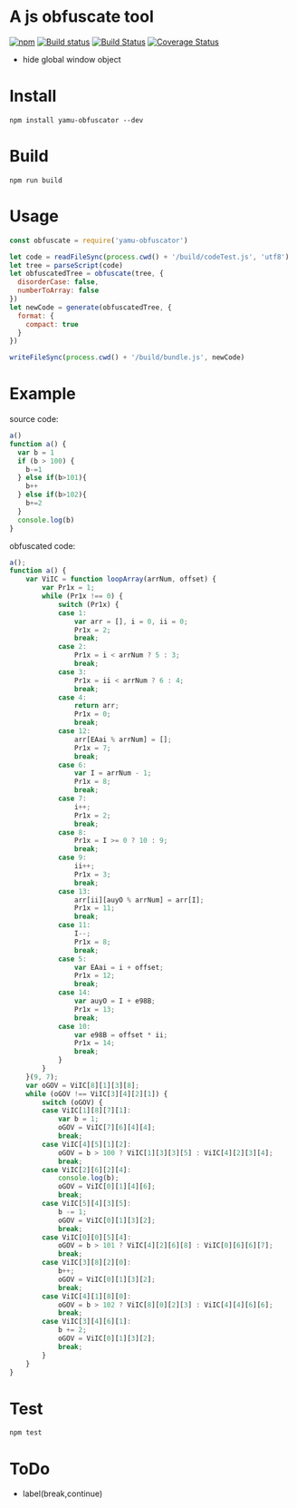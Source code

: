 # A js obfuscate tool

[![npm](https://img.shields.io/npm/v/yamu-obfuscator.svg)](https://www.npmjs.com/package/yamu-obfuscator)
[![Build status](https://ci.appveyor.com/api/projects/status/4ulfcghj5r67sw9n/branch/master?svg=true)](https://ci.appveyor.com/project/elona2011/yamu-obfuscator/branch/master)
[![Build Status](https://travis-ci.org/elona2011/yamu-obfuscator.svg?branch=master)](https://travis-ci.org/elona2011/yamu-obfuscator)
[![Coverage Status](https://coveralls.io/repos/github/elona2011/yamu-obfuscator/badge.svg?branch=master)](https://coveralls.io/github/elona2011/yamu-obfuscator?branch=master)

* hide global window object

# Install

```
npm install yamu-obfuscator --dev
```

# Build

```
npm run build
```

# Usage

```js
const obfuscate = require('yamu-obfuscator')

let code = readFileSync(process.cwd() + '/build/codeTest.js', 'utf8')
let tree = parseScript(code)
let obfuscatedTree = obfuscate(tree, {
  disorderCase: false,
  numberToArray: false
})
let newCode = generate(obfuscatedTree, {
  format: {
    compact: true
  }
})

writeFileSync(process.cwd() + '/build/bundle.js', newCode)
```

# Example

source code:

```js
a()
function a() {
  var b = 1
  if (b > 100) {
    b-=1
  } else if(b>101){
    b++
  } else if(b>102){
    b+=2
  }
  console.log(b)
}
```

obfuscated code:

```js
a();
function a() {
    var ViIC = function loopArray(arrNum, offset) {
        var Pr1x = 1;
        while (Pr1x !== 0) {
            switch (Pr1x) {
            case 1:
                var arr = [], i = 0, ii = 0;
                Pr1x = 2;
                break;
            case 2:
                Pr1x = i < arrNum ? 5 : 3;
                break;
            case 3:
                Pr1x = ii < arrNum ? 6 : 4;
                break;
            case 4:
                return arr;
                Pr1x = 0;
                break;
            case 12:
                arr[EAai % arrNum] = [];
                Pr1x = 7;
                break;
            case 6:
                var I = arrNum - 1;
                Pr1x = 8;
                break;
            case 7:
                i++;
                Pr1x = 2;
                break;
            case 8:
                Pr1x = I >= 0 ? 10 : 9;
                break;
            case 9:
                ii++;
                Pr1x = 3;
                break;
            case 13:
                arr[ii][auyO % arrNum] = arr[I];
                Pr1x = 11;
                break;
            case 11:
                I--;
                Pr1x = 8;
                break;
            case 5:
                var EAai = i + offset;
                Pr1x = 12;
                break;
            case 14:
                var auyO = I + e98B;
                Pr1x = 13;
                break;
            case 10:
                var e98B = offset * ii;
                Pr1x = 14;
                break;
            }
        }
    }(9, 7);
    var oGOV = ViIC[8][1][3][8];
    while (oGOV !== ViIC[3][4][2][1]) {
        switch (oGOV) {
        case ViIC[1][8][7][1]:
            var b = 1;
            oGOV = ViIC[7][6][4][4];
            break;
        case ViIC[4][5][1][2]:
            oGOV = b > 100 ? ViIC[1][3][3][5] : ViIC[4][2][3][4];
            break;
        case ViIC[2][6][2][4]:
            console.log(b);
            oGOV = ViIC[0][1][4][6];
            break;
        case ViIC[5][4][3][5]:
            b -= 1;
            oGOV = ViIC[0][1][3][2];
            break;
        case ViIC[0][0][5][4]:
            oGOV = b > 101 ? ViIC[4][2][6][8] : ViIC[0][6][6][7];
            break;
        case ViIC[3][8][2][0]:
            b++;
            oGOV = ViIC[0][1][3][2];
            break;
        case ViIC[4][1][8][0]:
            oGOV = b > 102 ? ViIC[8][0][2][3] : ViIC[4][4][6][6];
            break;
        case ViIC[3][4][6][1]:
            b += 2;
            oGOV = ViIC[0][1][3][2];
            break;
        }
    }
}
```

# Test

```
npm test
```

# ToDo

* label(break,continue)